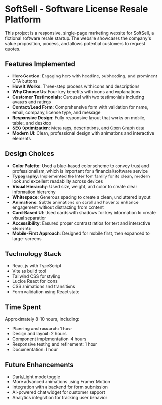 # SoftSell - Software License Resale Platform

This project is a responsive, single-page marketing website for SoftSell, a fictional software resale startup. The website showcases the company's value proposition, process, and allows potential customers to request quotes.

## Features Implemented

- **Hero Section**: Engaging hero with headline, subheading, and prominent CTA buttons
- **How It Works**: Three-step process with icons and descriptions
- **Why Choose Us**: Four key benefits with icons and explanations
- **Customer Testimonials**: Carousel with two testimonials including avatars and ratings
- **Contact/Lead Form**: Comprehensive form with validation for name, email, company, license type, and message
- **Responsive Design**: Fully responsive layout that works on mobile, tablet, and desktop
- **SEO Optimization**: Meta tags, descriptions, and Open Graph data
- **Modern UI**: Clean, professional design with animations and interactive elements

## Design Choices

- **Color Palette**: Used a blue-based color scheme to convey trust and professionalism, which is important for a financial/software service
- **Typography**: Implemented the Inter font family for its clean, modern look and excellent readability across devices
- **Visual Hierarchy**: Used size, weight, and color to create clear information hierarchy
- **Whitespace**: Generous spacing to create a clean, uncluttered layout
- **Animations**: Subtle animations on scroll and hover to enhance engagement without distracting from content
- **Card-Based UI**: Used cards with shadows for key information to create visual separation
- **Accessibility**: Ensured proper contrast ratios for text and interactive elements
- **Mobile-First Approach**: Designed for mobile first, then expanded to larger screens

## Technology Stack

- React.js with TypeScript
- Vite as build tool
- Tailwind CSS for styling
- Lucide React for icons
- CSS animations and transitions
- Form validation using React state

## Time Spent

Approximately 8-10 hours, including:
- Planning and research: 1 hour
- Design and layout: 2 hours
- Component implementation: 4 hours
- Responsive testing and refinement: 1 hour
- Documentation: 1 hour

## Future Enhancements

- Dark/Light mode toggle
- More advanced animations using Framer Motion
- Integration with a backend for form submission
- AI-powered chat widget for customer support
- Analytics integration for tracking user behavior